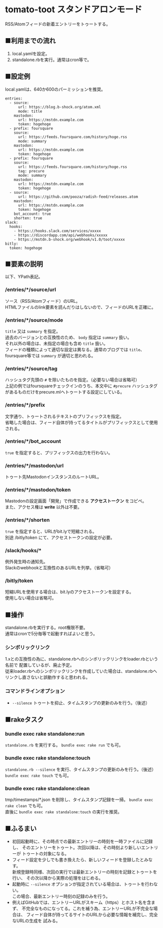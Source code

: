 # tomato-toot スタンドアロンモード

RSS/Atomフィードの新着エントリーをトゥートする。

## ■利用までの流れ

1. local.yamlを設定。
1. standalone.rbを実行。通常はcron等で。

## ■設定例

local.yamlは、640か600のパーミッションを推奨。

```
entries:
  - source:
      url: https://blog.b-shock.org/atom.xml
      mode: title
    mastodon:
      url: https://mstdn.example.com
      token: hogehoge
  - prefix: foursquare
    source:
      url: https://feeds.foursquare.com/history/hoge.rss
      mode: summary
    mastodon:
      url: https://mstdn.example.com
      token: hogehoge
  - prefix: foursquare
    source:
      url: https://feeds.foursquare.com/history/hoge.rss
      tag: precure
      mode: summary
    mastodon:
      url: https://mstdn.example.com
      token: hogehoge
  - source:
      url: https://github.com/pooza/radish-feed/releases.atom
    mastodon:
      url: https://mstdn.example.com
      token: hogehoge
    bot_account: true
    shorten: true
slack:
  hooks:
    - https://hooks.slack.com/services/xxxxx
    - https://discordapp.com/api/webhooks/xxxxx
    - https://mstdn.b-shock.org/webhook/v1.0/toot/xxxxx
bitly:
  token: hogehoge
```

## ■要素の説明

以下、YPath表記。

### /entries/*/source/url

ソース（RSS/Atomフィード）のURL。  
HTMLファイルのlink要素を読んだりはしないので、フィードのURLを正確に。

### /entries/*/source/mode

`title` 又は `summary` を指定。  
過去のバージョンとの互換性のため、 `body` 指定は `summary` 扱い。  
それ以外の場合は、未指定の場合も含め `title` 扱い。  
フィードの種類によって適切な設定は異なる。通常のブログでは `title`、
foursquare等では `summary` が適切と思われる。

### /entries/*/source/tag

ハッシュタグ先頭の `#` を除いたものを指定。（必要ない場合は省略可）  
上記の例ではfoursquareチェックインのうち、本文中に `#precure`
ハッシュタグがあるものだけをprecure.mlへトゥートする設定にしている。

### /entries/*/prefix

文字通り、トゥートされるテキストのプリフィックスを指定。  
省略した場合は、フィード自体が持ってるタイトルがプリフィックスとして使用される。

### /entries/*/bot_account

`true` を指定すると、プリフィックスの出力を行わない。

### /entries/*/mastodon/url

トゥート先MastodonインスタンスのルートURL。

### /entries/*/mastodon/token

Mastodonの設定画面「開発」で作成できる __アクセストークン__ をコピペ。  
また、アクセス権は __write__ 以外は不要。

### /entries/*/shorten

`true` を指定すると、URLがbit.lyで短縮される。  
別途 /bitly/token にて、アクセストークンの設定が必要。

### /slack/hooks/*

例外発生時の通知先。  
Slackのwebhookと互換性のあるURLを列挙。（省略可）

### /bitly/token

短縮URLを使用する場合は、bit.lyのアクセストークンを設定する。  
使用しない場合は省略可。

## ■操作

standalone.rbを実行する。root権限不要。  
通常はcronで5分毎等で起動すればよいと思う。

### シンボリックリンク

1.xとの互換性の為に、standalone.rbへのシンボリックリンクをloader.rbという名前で
配置しているが、廃止予定。  
従来loader.rbへのシンボリックリンクを作成していた場合は、standalone.rbへ
リンクし直さないと誤動作すると思われる。

### コマンドラインオプション

- `--silence` トゥートを抑止、タイムスタンプの更新のみを行う。（後述）

## ■rakeタスク

### bundle exec rake standalone:run

`standalone.rb` を実行する。
`bundle exec rake run` でも可。

### bundle exec rake standalone:touch

`standalone.rb --silence` を実行、タイムスタンプの更新のみを行う。（後述）
`bundle exec rake touch` でも可。

### bundle exec rake standalone:clean

tmp/timestamps/*.json を削除し、タイムスタンプ記録を一掃。
`bundle exec rake clean` でも可。  
直後に `bundle exec rake standalone:touch` の実行を推奨。

## ■ふるまい

- 初回起動時に、その時点での最新エントリーの時刻を一時ファイルに記録し、
  そのエントリーをトゥート。次回以降は、その時刻より新しいエントリーが
  トゥートの対象になる。
- フィード設定を少しでも書き換えたら、新しいフィードを登録したとみなす。  
  新規登録時同様、次回の実行では最新エントリーの時刻を記録とトゥートを行い、
  その次以降から実際の処理をはじめる。
- 起動時に `--silence` オプションが指定されている場合は、トゥートを行わない。  
  この場合、最新エントリー時刻の記録のみを行う。
- 例えばGitHubでは、エントリーURLがスキーム（https）とホスト名を含まず、
  不完全なものになってる。これを補う為、エントリーURLが不完全な場合は、
  フィード自体が持ってるサイトのURLから必要な情報を補完し、完全なURLの生成を
  試みる。
